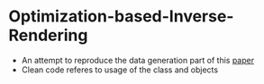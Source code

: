 # Optimization-based-Inverse-Rendering
* An attempt to reproduce the data generation part of this [paper](https://ieeexplore.ieee.org/abstract/document/8360505)
* Clean code referes to usage of the class and objects
